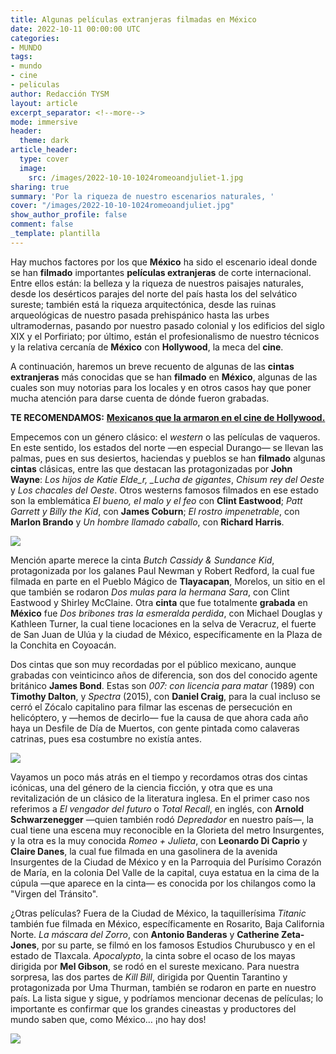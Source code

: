```yaml
---
title: Algunas películas extranjeras filmadas en México
date: 2022-10-11 00:00:00 UTC
categories:
- MUNDO
tags:
- mundo
- cine
- peliculas
author: Redacción TYSM
layout: article
excerpt_separator: <!--more-->
mode: immersive
header:
  theme: dark
article_header:
  type: cover
  image:
    src: /images/2022-10-10-1024romeoandjuliet-1.jpg
sharing: true
summary: 'Por la riqueza de nuestro escenarios naturales, '
cover: "/images/2022-10-10-1024romeoandjuliet.jpg"
show_author_profile: false
comment: false
_template: plantilla
---
```







Hay muchos factores por los que **México** ha sido el escenario ideal donde se han **filmado** importantes **películas extranjeras** de corte internacional. Entre ellos están: la belleza y la riqueza de nuestros paisajes naturales, desde los desérticos parajes del norte del país hasta los del selvático sureste; también está la riqueza arquitectónica, desde las ruinas arqueológicas de nuestro pasada prehispánico hasta las urbes ultramodernas, pasando por nuestro pasado colonial y los edificios del siglo XIX y el Porfiriato; por último, están el profesionalismo de nuestro técnicos y la relativa cercanía de **México** con **Hollywood**, la meca del **cine**.

A continuación, haremos un breve recuento de algunas de las **cintas** **extranjeras** más conocidas que se han **filmado** en **México**, algunas de las cuales son muy notorias para los locales y en otros casos hay que poner mucha atención para darse cuenta de dónde fueron grabadas.

**TE RECOMENDAMOS:** [**Mexicanos que la armaron en el cine de Hollywood.**](https://blog.tonoysumariachi.com/mundo/2022/07/13/mexicanos-que-la-armaron-en-el-cine-de-hollywood.html)

Empecemos con un género clásico: el _western_ o las películas de vaqueros. En este sentido, los estados del norte —en especial Durango— se llevan las palmas, pues en sus desiertos, haciendas y pueblos se han **filmado** algunas **cintas** clásicas, entre las que destacan las protagonizadas por **John Wayne**: _Los hijos de Katie Elde_r, \_Lucha de gigantes_, _Chisum rey del Oeste_ y _Los chacales del Oeste_. Otros westerns famosos filmados en ese estado son la emblemática _El bueno, el malo y el feo_ con **Clint Eastwood**; _Patt Garrett y Billy the Kid_, con **James Coburn**; _El rostro impenetrable_, con **Marlon Brando** y _Un hombre llamado caballo_, con **Richard Harris**.

![](/images/2022-10-10-1024_goodbadugly.jpg)

Mención aparte merece la cinta _Butch Cassidy & Sundance Kid_, protagonizada por los galanes Paul Newman y Robert Redford, la cual fue filmada en parte en el Pueblo Mágico de **Tlayacapan**, Morelos, un sitio en el que también se rodaron _Dos mulas para la hermana Sara_, con Clint Eastwood y Shirley McClaine. Otra **cinta** que fue totalmente **grabada** en **México** fue _Dos bribones tras la esmeralda perdida_, con Michael Douglas y Kathleen Turner, la cual tiene locaciones en la selva de Veracruz, el fuerte de San Juan de Ulúa y la ciudad de México, específicamente en la Plaza de la Conchita en Coyoacán.

Dos cintas que son muy recordadas por el público mexicano, aunque grabadas con veinticinco años de diferencia, son dos del conocido agente británico **James Bond**. Estas son _007: con licencia para matar_ (1989) con **Timothy Dalton**, y _Spectra_ (2015), con **Daniel Craig**, para la cual incluso se cerró el Zócalo capitalino para filmar las escenas de persecución en helicóptero, y —hemos de decirlo— fue la causa de que ahora cada año haya un Desfile de Día de Muertos, con gente pintada como calaveras catrinas, pues esa costumbre no existía antes.

![](/images/2022-10-10-007spectra.jpg)

Vayamos un poco más atrás en el tiempo y recordamos otras dos cintas icónicas, una del género de la ciencia ficción, y otra que es una revitalización de un clásico de la literatura inglesa. En el primer caso nos referimos a _El vengador del futuro_ o _Total Recall_, en inglés, con **Arnold Schwarzenegger** —quien también rodó _Depredador_ en nuestro país—, la cual tiene una escena muy reconocible en la Glorieta del metro Insurgentes, y la otra es la muy conocida _Romeo + Julieta_, con **Leonardo Di Caprio** y **Claire Danes**, la cual fue filmada en una gasolinera de la avenida Insurgentes de la Ciudad de México y en la Parroquia del Purísimo Corazón de María, en la colonia Del Valle de la capital, cuya estatua en la cima de la cúpula —que aparece en la cinta— es conocida por los chilangos como la "Virgen del Tránsito".

¿Otras películas? Fuera de la Ciudad de México, la taquillerísima _Titanic_ también fue filmada en México, específicamente en Rosarito, Baja California Norte. _La máscara del Zorro_, con **Antonio Banderas** y **Catherine Zeta-Jones**, por su parte, se filmó en los famosos Estudios Churubusco y en el estado de Tlaxcala. _Apocalypto_, la cinta sobre el ocaso de los mayas dirigida por **Mel Gibson**, se rodó en el sureste mexicano. Para nuestra sorpresa, las dos partes de _Kill Bill_, dirigida por Quentin Tarantino y protagonizada por Uma Thurman, también se rodaron en parte en nuestro país. La lista sigue y sigue, y podríamos mencionar decenas de películas; lo importante es confirmar que los grandes cineastas y productores del mundo saben que, como México… ¡no hay dos!

![](/images/2022-10-11-zorro.jpg)
